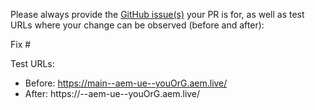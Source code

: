Please always provide the [GitHub issue(s)](../issues) your PR is for, as well as test URLs where your change can be observed (before and after):

Fix #<gh-issue-id>

Test URLs:
- Before: https://main--aem-ue--youOrG.aem.live/
- After: https://<branch>--aem-ue--youOrG.aem.live/
